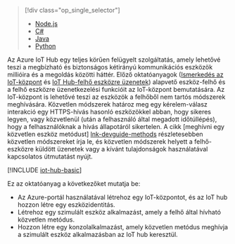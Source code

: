 > [!div class="op_single_selector"]
> * [Node.js](../articles/iot-hub/iot-hub-node-node-direct-methods.md)
> * [C#](../articles/iot-hub/iot-hub-csharp-csharp-direct-methods.md)
> * [Java](../articles/iot-hub/iot-hub-java-java-direct-methods.md)
> * [Python](../articles/iot-hub/iot-hub-python-python-direct-methods.md)

Az Azure IoT Hub egy teljes körűen felügyelt szolgáltatás, amely lehetővé teszi a megbízható és biztonságos kétirányú kommunikációs eszközök millióira és a megoldás közötti háttér. Előző oktatóanyagok ([Ismerkedés az IoT-központ] és [IoT Hub-felhő eszközre üzenetek]) alapvető eszköz-felhő és a felhő eszközre üzenetkezelési funkcióit az IoT-központ bemutatására. Az IoT-központ is lehetővé teszi az eszközök a felhőből nem tartós módszerek meghívására. Közvetlen módszerek határoz meg egy kérelem-válasz interakció egy HTTPS-hívás hasonló eszközökkel abban, hogy sikeres legyen, vagy közvetlenül (után a felhasználó által megadott időtúllépés), hogy a felhasználóknak a hívás állapotáról sikertelen. A cikk [meghívni egy közvetlen eszköz metódust] [ lnk-devguide-methods] részletesebben közvetlen módszereket írja le, és közvetlen módszerek helyett a felhő-eszközre küldött üzenetek vagy a kívánt tulajdonságok használatával kapcsolatos útmutatást nyújt.

[!INCLUDE [iot-hub-basic](iot-hub-basic-whole.md)]

Ez az oktatóanyag a következőket mutatja be:

* Az Azure-portál használatával létrehoz egy IoT-központot, és az IoT hub hozzon létre egy eszközidentitás.
* Létrehoz egy szimulált eszköz alkalmazást, amely a felhő által hívható közvetlen metódus.
* Hozzon létre egy konzolalkalmazást, amely közvetlen metódus meghívja a szimulált eszköz alkalmazásban az IoT hub keresztül.


[lnk-devguide-methods]: ../articles/iot-hub/iot-hub-devguide-direct-methods.md
[lnk-devguide-mqtt]: ../articles/iot-hub/iot-hub-mqtt-support.md

[IoT Hub-felhő eszközre üzenetek]: ../articles/iot-hub/iot-hub-csharp-csharp-c2d.md
[Ismerkedés az IoT-központ]: ../articles/iot-hub/iot-hub-node-node-getstarted.md